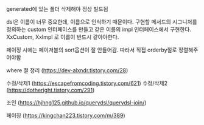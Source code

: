 generated에 있는 폴더 삭제해야 정상 빌드됨

dsl은 이름이 너무 중요한데, 이름으로 인식하기 때문이다.
구현할 메서드의 시그니처를 정의하는 custom 인터페이스를 만들고
같은 이름의 impl 인터페이스에서 구현한다.
XxCustom, XxImpl 로 이름이 반드시 같아야한다.

페이징 시에는 페이저블의 sort옵션이 잘 안들어감.
따라서 직접 orderby절로 정렬해주어야함

where 절 정리
(https://dev-alxndr.tistory.com/28)

수정/삭제1
(https://escapefromcoding.tistory.com/621)
수정/삭제2
(https://dotheright.tistory.com/291)

조인
(https://hjhng125.github.io/querydsl/querydsl-join/)

페이징
(https://kingchan223.tistory.com/m/389)